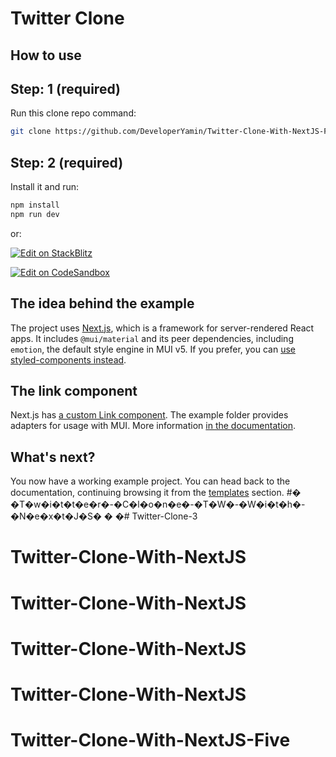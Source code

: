 # Twitter Clone

## How to use

## Step: 1 (required)

Run this clone repo command:

```sh
git clone https://github.com/DeveloperYamin/Twitter-Clone-With-NextJS-Five.git
```

## Step: 2 (required)

Install it and run:

```sh
npm install
npm run dev
```

or:

<!-- #default-branch-switch -->

[![Edit on StackBlitz](https://developer.stackblitz.com/img/open_in_stackblitz.svg)](https://stackblitz.com/github/mui/material-ui/tree/master/examples/nextjs)

[![Edit on CodeSandbox](https://codesandbox.io/static/img/play-codesandbox.svg)](https://codesandbox.io/s/github/mui/material-ui/tree/master/examples/nextjs)

## The idea behind the example

The project uses [Next.js](https://github.com/vercel/next.js), which is a framework for server-rendered React apps.
It includes `@mui/material` and its peer dependencies, including `emotion`, the default style engine in MUI v5.
If you prefer, you can [use styled-components instead](https://mui.com/material-ui/guides/interoperability/#styled-components).

## The link component

Next.js has [a custom Link component](https://nextjs.org/docs/api-reference/next/link).
The example folder provides adapters for usage with MUI.
More information [in the documentation](https://mui.com/material-ui/guides/routing/#next-js).

## What's next?

<!-- #default-branch-switch -->

You now have a working example project.
You can head back to the documentation, continuing browsing it from the [templates](https://mui.com/material-ui/getting-started/templates/) section.
#� �T�w�i�t�t�e�r�-�C�l�o�n�e�-�T�W�-�W�i�t�h�-�N�e�x�t�J�S�
�
�# Twitter-Clone-3
# Twitter-Clone-With-NextJS
# Twitter-Clone-With-NextJS
# Twitter-Clone-With-NextJS
# Twitter-Clone-With-NextJS
# Twitter-Clone-With-NextJS-Five
